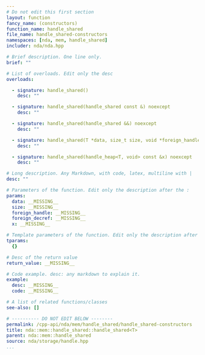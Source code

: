 ```yaml
---
# Do not edit this first section
layout: function
fancy_name: (constructors)
function_name: handle_shared
file_name: handle_shared-constructors
namespaces: [nda, mem, handle_shared]
includer: nda/nda.hpp

# Brief description. One line only.
brief: ""

# List of overloads. Edit only the desc
overloads:

  - signature: handle_shared()
    desc: ""

  - signature: handle_shared(handle_shared const &) noexcept
    desc: ""

  - signature: handle_shared(handle_shared &&) noexcept
    desc: ""

  - signature: handle_shared(T *data, size_t size, void *foreign_handle, void *foreign_decref) noexcept
    desc: ""

  - signature: handle_shared(handle_heap<T, void> const &x) noexcept
    desc: ""

# Long description. Any Markdown, with code, latex, multiline with |
desc: ""

# Parameters of the function. Edit only the description after the :
params:
  data: __MISSING__
  size: __MISSING__
  foreign_handle: __MISSING__
  foreign_decref: __MISSING__
  x: __MISSING__

# Template parameters of the function. Edit only the description after the :
tparams:
  {}

# Desc of the return value
return_value: __MISSING__

# Code example. desc: any markdown to explain it.
example:
  desc: __MISSING__
  code: __MISSING__

# A list of related functions/classes
see-also: []

# ---------- DO NOT EDIT BELOW --------
permalink: /cpp-api/nda/mem/handle_shared/handle_shared-constructors
title: nda::mem::handle_shared::handle_shared<T>
parent: nda::mem::handle_shared
source: nda/storage/handle.hpp
...
```


